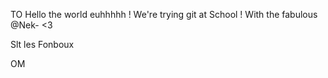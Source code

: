 TO
Hello the world euhhhhh !
We're trying git at School !
With the fabulous @Nek- <3

Slt les Fonboux

OM